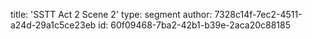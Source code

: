 title: 'SSTT Act 2 Scene 2'
type: segment
author: 7328c14f-7ec2-4511-a24d-29a1c5ce23eb
id: 60f09468-7ba2-42b1-b39e-2aca20c88185
